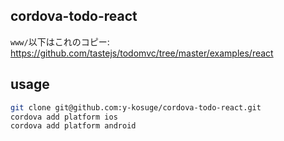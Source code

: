 ## cordova-todo-react

`www/`以下はこれのコピー:
https://github.com/tastejs/todomvc/tree/master/examples/react

## usage

```sh
git clone git@github.com:y-kosuge/cordova-todo-react.git
cordova add platform ios
cordova add platform android
```
